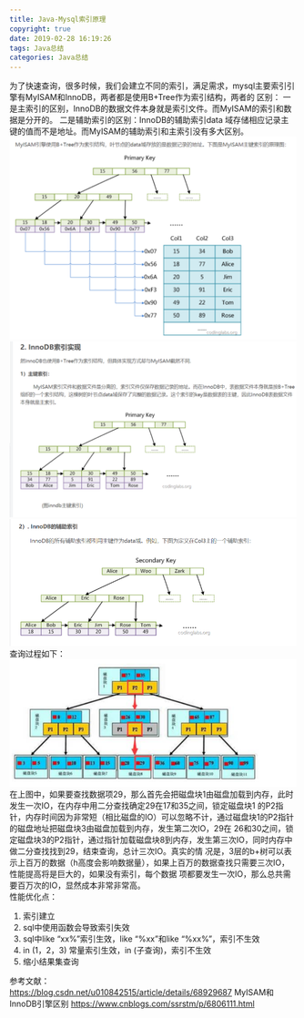 ```yaml
---
title: Java-Mysql索引原理
copyright: true
date: 2019-02-28 16:19:26
tags: Java总结
categories: Java总结
---
```

为了快速查询，很多时候，我们会建立不同的索引，满足需求，mysql主要索引引擎有MyISAM和InnoDB，两者都是使用B+Tree作为索引结构，两者的
区别： 一是主索引的区别，InnoDB的数据文件本身就是索引文件。而MyISAM的索引和数据是分开的。 二是辅助索引的区别：InnoDB的辅助索引data
域存储相应记录主键的值而不是地址。而MyISAM的辅助索引和主索引没有多大区别。
![](Java-Mysql索引原理/Java-Mysql索引原理1.png)
![](Java-Mysql索引原理/Java-Mysql索引原理2.png)
![](Java-Mysql索引原理/Java-Mysql索引原理3.png)
查询过程如下：
![](Java-Mysql索引原理/Java-Mysql索引原理4.png)
在上图中，如果要查找数据项29，那么首先会把磁盘块1由磁盘加载到内存，此时发生一次IO，在内存中用二分查找确定29在17和35之间，锁定磁盘块1
的P2指针，内存时间因为非常短（相比磁盘的IO）可以忽略不计，通过磁盘块1的P2指针的磁盘地址把磁盘块3由磁盘加载到内存，发生第二次IO，29在
26和30之间，锁定磁盘块3的P2指针，通过指针加载磁盘块8到内存，发生第三次IO，同时内存中做二分查找找到29，结束查询，总计三次IO。真实的情
况是，3层的b+树可以表示上百万的数据（h高度会影响数据量），如果上百万的数据查找只需要三次IO，性能提高将是巨大的，如果没有索引，每个数据
项都要发生一次IO，那么总共需要百万次的IO，显然成本非常非常高。   
性能优化点：  
1. 索引建立
2. sql中使用函数会导致索引失效
3. sql中like “xx%”索引生效，like “%xx”和like “%xx%”，索引不生效
4. in (1，2，3) 常量索引生效，in (子查询)，索引不生效
5. 缩小结果集查询

参考文献：  
https://blog.csdn.net/u010842515/article/details/68929687 MyISAM和InnoDB引擎区别
https://www.cnblogs.com/ssrstm/p/6806111.html
